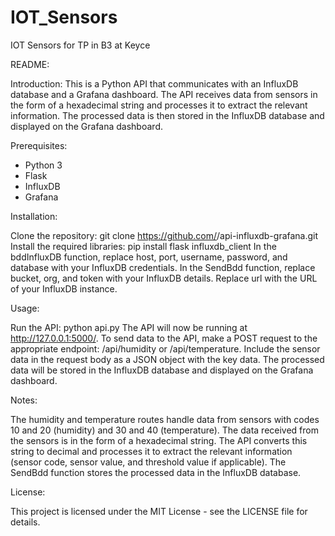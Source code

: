 # IOT_Sensors
IOT Sensors for TP in B3 at Keyce

README:

Introduction:
This is a Python API that communicates with an InfluxDB database and a Grafana dashboard. The API receives data from sensors in the form of a hexadecimal string and processes it to extract the relevant information. The processed data is then stored in the InfluxDB database and displayed on the Grafana dashboard.

Prerequisites:
- Python 3
- Flask
- InfluxDB
- Grafana
 
Installation:

Clone the repository: git clone https://github.com/<your-username>/api-influxdb-grafana.git
Install the required libraries: pip install flask influxdb_client
In the bddInfluxDB function, replace host, port, username, password, and database with your InfluxDB credentials.
In the SendBdd function, replace bucket, org, and token with your InfluxDB details. Replace url with the URL of your InfluxDB instance.
  
Usage:
  
Run the API: python api.py
The API will now be running at http://127.0.0.1:5000/.
To send data to the API, make a POST request to the appropriate endpoint: /api/humidity or /api/temperature. Include the sensor data in the request body as a JSON object with the key data.
The processed data will be stored in the InfluxDB database and displayed on the Grafana dashboard.
  
Notes:
  
The humidity and temperature routes handle data from sensors with codes 10 and 20 (humidity) and 30 and 40 (temperature).
The data received from the sensors is in the form of a hexadecimal string. The API converts this string to decimal and processes it to extract the relevant information (sensor code, sensor value, and threshold value if applicable).
The SendBdd function stores the processed data in the InfluxDB database.
  
License:
  
This project is licensed under the MIT License - see the LICENSE file for details.
